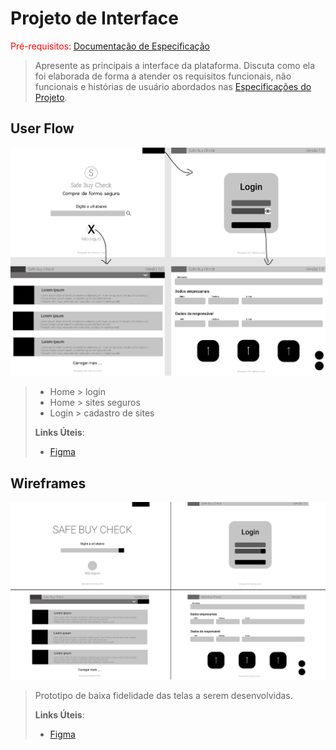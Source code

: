 
# Projeto de Interface

<span style="color:red">Pré-requisitos: <a href="2-Especificação.md"> Documentação de Especificação</a></span>

> Apresente as principais a interface da plataforma. Discuta como ela
> foi elaborada de forma a atender os requisitos funcionais, não
> funcionais e histórias de usuário abordados nas [Especificações do
> Projeto](2-Especificação.md).

## User Flow

![Exemplo de UserFlow](images/userflow.png)

> - Home > login
> - Home > sites seguros
> - Login > cadastro de sites
>
> **Links Úteis**:
> - [Figma](https://www.figma.com/file/SXR83Ntvgz95rg8PBQO8FH/Crimes-Ciberneticos?node-id=23%3A152)


## Wireframes

![Wireframe](images/wireframe.png)

> Prototipo de baixa fidelidade das telas a serem desenvolvidas.
> 
> **Links Úteis**:
> - [Figma](https://www.figma.com/file/SXR83Ntvgz95rg8PBQO8FH/Crimes-Ciberneticos?node-id=0%3A1)
